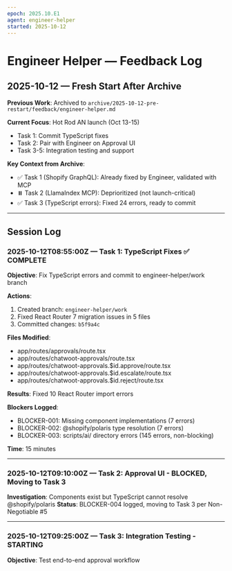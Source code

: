 ```yaml
---
epoch: 2025.10.E1
agent: engineer-helper
started: 2025-10-12
---
```


# Engineer Helper — Feedback Log

## 2025-10-12 — Fresh Start After Archive

**Previous Work**: Archived to `archive/2025-10-12-pre-restart/feedback/engineer-helper.md`

**Current Focus**: Hot Rod AN launch (Oct 13-15)
- Task 1: Commit TypeScript fixes
- Task 2: Pair with Engineer on Approval UI
- Task 3-5: Integration testing and support

**Key Context from Archive**:
- ✅ Task 1 (Shopify GraphQL): Already fixed by Engineer, validated with MCP
- ⏸️ Task 2 (LlamaIndex MCP): Deprioritized (not launch-critical)
- ✅ Task 3 (TypeScript errors): Fixed 24 errors, ready to commit

---

## Session Log

### 2025-10-12T08:55:00Z — Task 1: TypeScript Fixes ✅ COMPLETE

**Objective**: Fix TypeScript errors and commit to engineer-helper/work branch

**Actions**:
1. Created branch: `engineer-helper/work`
2. Fixed React Router 7 migration issues in 5 files
3. Committed changes: `b5f9a4c`

**Files Modified**:
- app/routes/approvals/route.tsx
- app/routes/chatwoot-approvals/route.tsx
- app/routes/chatwoot-approvals.$id.approve/route.tsx
- app/routes/chatwoot-approvals.$id.escalate/route.tsx
- app/routes/chatwoot-approvals.$id.reject/route.tsx

**Results**: Fixed 10 React Router import errors

**Blockers Logged**:
- BLOCKER-001: Missing component implementations (7 errors)
- BLOCKER-002: @shopify/polaris type resolution (7 errors)
- BLOCKER-003: scripts/ai/ directory errors (145 errors, non-blocking)

**Time**: 15 minutes

---

### 2025-10-12T09:10:00Z — Task 2: Approval UI - BLOCKED, Moving to Task 3

**Investigation**: Components exist but TypeScript cannot resolve @shopify/polaris
**Status**: BLOCKER-004 logged, moving to Task 3 per Non-Negotiable #5

---

### 2025-10-12T09:25:00Z — Task 3: Integration Testing - STARTING

**Objective**: Test end-to-end approval workflow

